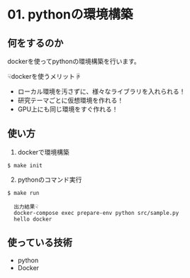 # 01. pythonの環境構築
## 何をするのか
dockerを使ってpythonの環境構築を行います。<br>

☟dockerを使うメリット☟
- ローカル環境を汚さずに、様々なライブラリを入れられる！
- 研究テーマごとに仮想環境を作れる！
- GPU上にも同じ環境をすぐ作れる！

## 使い方
1. dockerで環境構築
```
$ make init
```
2. pythonのコマンド実行
```
$ make run

  出力結果☟
  docker-compose exec prepare-env python src/sample.py
  hello docker
```

## 使っている技術
- python
- Docker